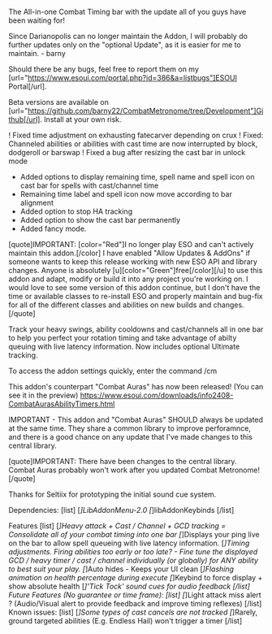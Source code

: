 The All-in-one Combat Timing bar with the update all of you guys have been waiting for!

Since Darianopolis can no longer maintain the Addon, I will probably do further updates only on the "optional Update", as it is easier for me to maintain. - barny

Should there be any bugs, feel free to report them on my [url="https://www.esoui.com/portal.php?id=386&a=listbugs"]ESOUI Portal[/url].

Beta versions are available on [url="https://github.com/barny22/CombatMetronome/tree/Development"]Github[/url]. Install at your own risk.

! Fixed time adjustment on exhausting fatecarver depending on crux
! Fixed: Channeled abilities or abilities with cast time are now interrupted by block, dodgeroll or barswap
! Fixed a bug after resizing the cast bar in unlock mode
+ Added options to display remaining time, spell name and spell icon on cast bar for spells with cast/channel time
+ Remaining time label and spell icon now move according to bar alignment
+ Added option to stop HA tracking
+ Added option to show the cast bar permanently
+ Added fancy mode.

[quote]IMPORTANT: [color="Red"]I no longer play ESO and can't actively maintain this addon.[/color]
I have enabled "Allow Updates & AddOns" if someone wants to keep this release working with new ESO API and library changes.
Anyone is absolutely [u][color="Green"]free[/color][/u] to use this addon and adapt, modify or build it into any project you're working on.
I would love to see some version of this addon continue, but I don't have the time or available classes to re-install ESO and properly maintain and bug-fix for all of the different classes and abilities on new builds and changes.[/quote]

Track your heavy swings, ability cooldowns and cast/channels all in one bar to help you perfect your rotation timing and take advantage of abilty queuing with live latency information.
Now includes optional Ultimate tracking.

To access the addon settings quickly, enter the command /cm

This addon's counterpart "Combat Auras" has now been released! (You can see it in the preview)
https://www.esoui.com/downloads/info2408-CombatAurasAbilityTimers.html

IMPORTANT - This addon and "Combat Auras" SHOULD always be updated at the same time. They share a common library to improve perforamnce, and there is a good chance on any update that I've made changes to this central library.

[quote]IMPORTANT: There have been changes to the central library. Combat Auras probably won't work after you updated Combat Metronome![/quote]

Thanks for Seltiix for prototyping the initial sound cue system.

Dependencies:
[list]
[*]LibAddonMenu-2.0
[*]libAddonKeybinds
[/list]

Features
[list]
[*]Heavy attack + Cast / Channel + GCD tracking = Consolidate all of your combat timing into one bar
[*]Displays your ping live on the bar to allow spell queueing with live latency information.
[*]Timing adjustments. Firing abilities too early or too late? - Fine tune the displayed GCD / heavy timer / cast / channel individually (or globally) for ANY ability to best suit your play.
[*]Auto hides - Keeps your UI clean
[*]Flashing animation on health percentage during execute
[*]Keybind to force display + show absolute health
[*]'Tick Tock' sound cues for audio feedback
[/list]
Future Features (No guarantee or time frame):
[list]
[*]Light attack miss alert ? (Audio/Visual alert to provide feedback and improve timing reflexes)
[/list]
Known issues:
[list]
[*]Some types of cast cancels are not tracked
[*]Rarely, ground targeted abilities (E.g. Endless Hail) won't trigger a timer
[/list]

